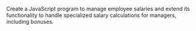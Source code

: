 Create a JavaScript program to manage employee salaries and extend its functionality to handle specialized salary calculations for managers, including bonuses.
